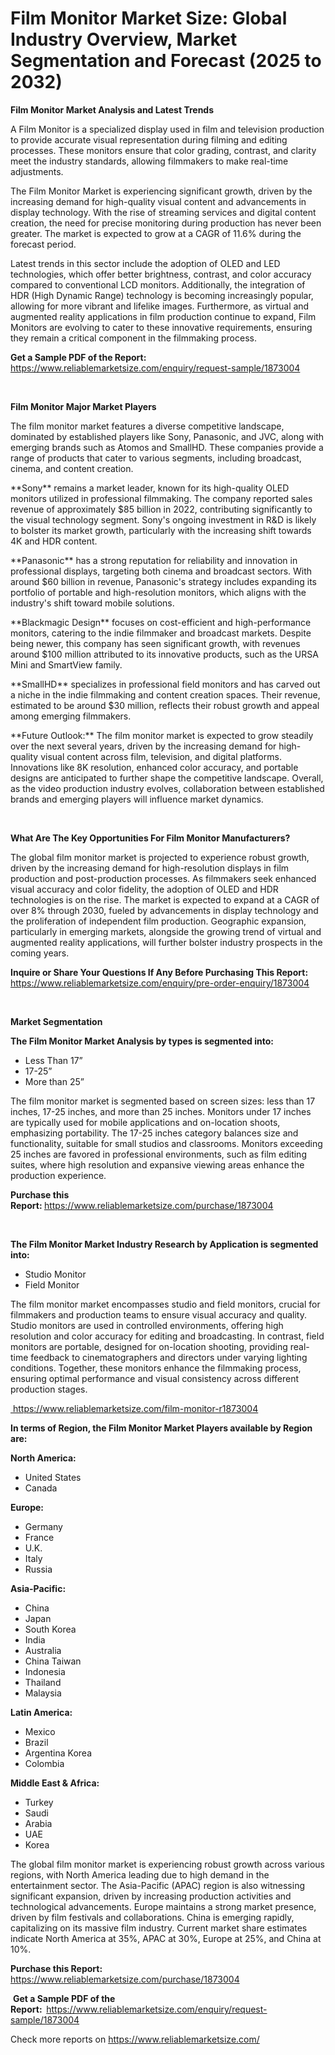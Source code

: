<p><h1>Film Monitor Market Size: Global Industry Overview, Market Segmentation and Forecast (2025 to 2032)</h1></p><p><strong>Film Monitor Market Analysis and Latest Trends</strong></p>
<p><p>A Film Monitor is a specialized display used in film and television production to provide accurate visual representation during filming and editing processes. These monitors ensure that color grading, contrast, and clarity meet the industry standards, allowing filmmakers to make real-time adjustments.</p><p>The Film Monitor Market is experiencing significant growth, driven by the increasing demand for high-quality visual content and advancements in display technology. With the rise of streaming services and digital content creation, the need for precise monitoring during production has never been greater. The market is expected to grow at a CAGR of 11.6% during the forecast period. </p><p>Latest trends in this sector include the adoption of OLED and LED technologies, which offer better brightness, contrast, and color accuracy compared to conventional LCD monitors. Additionally, the integration of HDR (High Dynamic Range) technology is becoming increasingly popular, allowing for more vibrant and lifelike images. Furthermore, as virtual and augmented reality applications in film production continue to expand, Film Monitors are evolving to cater to these innovative requirements, ensuring they remain a critical component in the filmmaking process.</p></p>
<p><strong>Get a Sample PDF of the Report:&nbsp;</strong> <a href="https://www.reliablemarketsize.com/enquiry/request-sample/1873004?utm_campaign=2769&utm_medium=2&utm_source=Github&utm_content=ia&utm_term=08042025&utm_id=film-monitor">https://www.reliablemarketsize.com/enquiry/request-sample/1873004</a></p>
<p>&nbsp;</p>
<p><strong>Film Monitor Major Market Players</strong></p>
<p><p>The film monitor market features a diverse competitive landscape, dominated by established players like Sony, Panasonic, and JVC, along with emerging brands such as Atomos and SmallHD. These companies provide a range of products that cater to various segments, including broadcast, cinema, and content creation.</p><p>**Sony** remains a market leader, known for its high-quality OLED monitors utilized in professional filmmaking. The company reported sales revenue of approximately $85 billion in 2022, contributing significantly to the visual technology segment. Sony's ongoing investment in R&D is likely to bolster its market growth, particularly with the increasing shift towards 4K and HDR content.</p><p>**Panasonic** has a strong reputation for reliability and innovation in professional displays, targeting both cinema and broadcast sectors. With around $60 billion in revenue, Panasonic's strategy includes expanding its portfolio of portable and high-resolution monitors, which aligns with the industry's shift toward mobile solutions.</p><p>**Blackmagic Design** focuses on cost-efficient and high-performance monitors, catering to the indie filmmaker and broadcast markets. Despite being newer, this company has seen significant growth, with revenues around $100 million attributed to its innovative products, such as the URSA Mini and SmartView family.</p><p>**SmallHD** specializes in professional field monitors and has carved out a niche in the indie filmmaking and content creation spaces. Their revenue, estimated to be around $30 million, reflects their robust growth and appeal among emerging filmmakers.</p><p>**Future Outlook:** The film monitor market is expected to grow steadily over the next several years, driven by the increasing demand for high-quality visual content across film, television, and digital platforms. Innovations like 8K resolution, enhanced color accuracy, and portable designs are anticipated to further shape the competitive landscape. Overall, as the video production industry evolves, collaboration between established brands and emerging players will influence market dynamics.</p></p>
<p>&nbsp;</p>
<p><strong>What Are The Key Opportunities For Film Monitor Manufacturers?</strong></p>
<p><p>The global film monitor market is projected to experience robust growth, driven by the increasing demand for high-resolution displays in film production and post-production processes. As filmmakers seek enhanced visual accuracy and color fidelity, the adoption of OLED and HDR technologies is on the rise. The market is expected to expand at a CAGR of over 8% through 2030, fueled by advancements in display technology and the proliferation of independent film production. Geographic expansion, particularly in emerging markets, alongside the growing trend of virtual and augmented reality applications, will further bolster industry prospects in the coming years.</p></p>
<p><strong>Inquire or Share Your Questions If Any Before Purchasing This Report:</strong> <a href="https://www.reliablemarketsize.com/enquiry/pre-order-enquiry/1873004?utm_campaign=2769&utm_medium=2&utm_source=Github&utm_content=ia&utm_term=08042025&utm_id=film-monitor">https://www.reliablemarketsize.com/enquiry/pre-order-enquiry/1873004</a></p>
<p>&nbsp;</p>
<p><strong>Market Segmentation</strong></p>
<p><strong>The Film Monitor Market Analysis by types is segmented into:</strong></p>
<p><ul><li>Less Than 17”</li><li>17-25”</li><li>More than 25”</li></ul></p>
<p><p>The film monitor market is segmented based on screen sizes: less than 17 inches, 17-25 inches, and more than 25 inches. Monitors under 17 inches are typically used for mobile applications and on-location shoots, emphasizing portability. The 17-25 inches category balances size and functionality, suitable for small studios and classrooms. Monitors exceeding 25 inches are favored in professional environments, such as film editing suites, where high resolution and expansive viewing areas enhance the production experience.</p></p>
<p><strong>Purchase this Report:&nbsp;</strong><a href="https://www.reliablemarketsize.com/purchase/1873004?utm_campaign=2769&utm_medium=2&utm_source=Github&utm_content=ia&utm_term=08042025&utm_id=film-monitor">https://www.reliablemarketsize.com/purchase/1873004</a></p>
<p>&nbsp;</p>
<p><strong>The Film Monitor Market Industry Research by Application is segmented into:</strong></p>
<p><ul><li>Studio Monitor</li><li>Field Monitor</li></ul></p>
<p><p>The film monitor market encompasses studio and field monitors, crucial for filmmakers and production teams to ensure visual accuracy and quality. Studio monitors are used in controlled environments, offering high resolution and color accuracy for editing and broadcasting. In contrast, field monitors are portable, designed for on-location shooting, providing real-time feedback to cinematographers and directors under varying lighting conditions. Together, these monitors enhance the filmmaking process, ensuring optimal performance and visual consistency across different production stages.</p></p>
<p><a href="https://www.reliablemarketsize.com/film-monitor-r1873004?utm_campaign=2769&utm_medium=2&utm_source=Github&utm_content=ia&utm_term=08042025&utm_id=film-monitor">&nbsp;https://www.reliablemarketsize.com/film-monitor-r1873004</a></p>
<p><strong>In terms of Region, the Film Monitor Market Players available by Region are:</strong></p>
<p>
    <p> <strong> North America: </strong>
        <ul>
            <li>United States</li>
            <li>Canada</li>
        </ul>
        </p> 
    <p> <strong> Europe: </strong>
        <ul>
            <li>Germany</li>
            <li>France</li>
            <li>U.K.</li>
            <li>Italy</li>
            <li>Russia</li>
        </ul>
        </p> 
    <p> <strong> Asia-Pacific: </strong>
        <ul>
            <li>China</li>
            <li>Japan</li>
            <li>South Korea</li>
            <li>India</li>
            <li>Australia</li>
            <li>China Taiwan</li>
            <li>Indonesia</li>
            <li>Thailand</li>
            <li>Malaysia</li>
        </ul>
        </p> 
    <p> <strong> Latin America: </strong>
        <ul>
            <li>Mexico</li>
            <li>Brazil</li>
            <li>Argentina Korea</li>
            <li>Colombia</li>
        </ul>
        </p> 
    <p> <strong> Middle East & Africa: </strong>
        <ul>
            <li>Turkey</li>
            <li>Saudi</li>
            <li>Arabia</li>
            <li>UAE</li>
            <li>Korea</li>
        </ul>
    </p>
    </p>
<p><p>The global film monitor market is experiencing robust growth across various regions, with North America leading due to high demand in the entertainment sector. The Asia-Pacific (APAC) region is also witnessing significant expansion, driven by increasing production activities and technological advancements. Europe maintains a strong market presence, driven by film festivals and collaborations. China is emerging rapidly, capitalizing on its massive film industry. Current market share estimates indicate North America at 35%, APAC at 30%, Europe at 25%, and China at 10%.</p></p>
<p><strong>Purchase this Report: </strong><a href="https://www.reliablemarketsize.com/purchase/1873004?utm_campaign=2769&utm_medium=2&utm_source=Github&utm_content=ia&utm_term=08042025&utm_id=film-monitor">https://www.reliablemarketsize.com/purchase/1873004</a></p>
<p>&nbsp;<strong>Get a Sample PDF of the Report:&nbsp;&nbsp;</strong><a href="https://www.reliablemarketsize.com/enquiry/request-sample/1873004?utm_campaign=2769&utm_medium=2&utm_source=Github&utm_content=ia&utm_term=08042025&utm_id=film-monitor">https://www.reliablemarketsize.com/enquiry/request-sample/1873004</a></p>
<p><strong></strong></p>
<p>Check more reports on <a href="https://www.reliablemarketsize.com/?utm_campaign=2769&utm_medium=2&utm_source=Github&utm_content=ia&utm_term=08042025&utm_id=film-monitor">https://www.reliablemarketsize.com/</a></p>